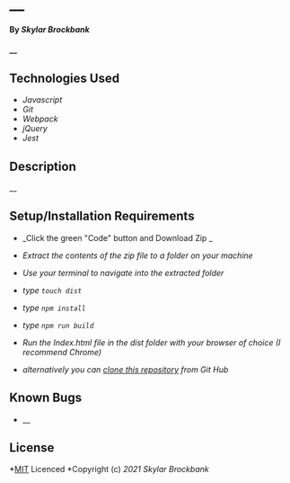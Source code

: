 # __

#### By _**Skylar Brockbank**_

#### __

## Technologies Used

* _Javascript_
* _Git_
* _Webpack_
* _jQuery_
* _Jest_


## Description

__

## Setup/Installation Requirements

* _Click the green "Code" button and Download Zip _
* _Extract the contents of the zip file to a folder on your machine_
* _Use your terminal to navigate into the extracted folder_
* _type ```touch dist```_
* _type ```npm install```_
* _type ```npm run build```_
* _Run the Index.html file in the dist folder with your browser of choice (I recommend Chrome)_

* _alternatively you can [clone this repository](https://www.learnhowtoprogram.com/introduction-to-programming/git-html-and-css/practice-github-remote-repositories) from Git Hub_


## Known Bugs

* __

## License

*[MIT](https://opensource.org/licenses/MIT) Licenced
*Copyright (c) _2021_  _Skylar Brockbank_